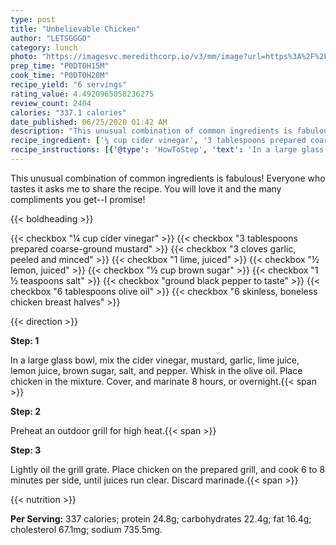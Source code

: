 ```yaml
---
type: post
title: "Unbelievable Chicken"
author: "LETSGGGO"
category: lunch
photo: "https://imagesvc.meredithcorp.io/v3/mm/image?url=https%3A%2F%2Fimages.media-allrecipes.com%2Fuserphotos%2F3697284.jpg"
prep_time: "P0DT0H15M"
cook_time: "P0DT0H20M"
recipe_yield: "6 servings"
rating_value: 4.4920965058236275
review_count: 2404
calories: "337.1 calories"
date_published: 06/25/2020 01:42 AM
description: "This unusual combination of common ingredients is fabulous! Everyone who tastes it asks me to share the recipe. You will love it and the many compliments you get--I promise!"
recipe_ingredient: ['¼ cup cider vinegar', '3 tablespoons prepared coarse-ground mustard', '3 cloves garlic, peeled and minced', '1 lime, juiced', '½ lemon, juiced', '½ cup brown sugar', '1\u2009½ teaspoons salt', 'ground black pepper to taste', '6 tablespoons olive oil', '6 skinless, boneless chicken breast halves']
recipe_instructions: [{'@type': 'HowToStep', 'text': 'In a large glass bowl, mix the cider vinegar, mustard, garlic, lime juice, lemon juice, brown sugar, salt, and pepper. Whisk in the olive oil. Place chicken in the mixture. Cover, and marinate 8 hours, or overnight.\n'}, {'@type': 'HowToStep', 'text': 'Preheat an outdoor grill for high heat.\n'}, {'@type': 'HowToStep', 'text': 'Lightly oil the grill grate. Place chicken on the prepared grill, and cook 6 to 8 minutes per side, until juices run clear. Discard marinade.\n'}]
---
```


This unusual combination of common ingredients is fabulous! Everyone who tastes it asks me to share the recipe. You will love it and the many compliments you get--I promise! 

{{< boldheading >}}

{{< checkbox "¼ cup cider vinegar" >}}
{{< checkbox "3 tablespoons prepared coarse-ground mustard" >}}
{{< checkbox "3 cloves garlic, peeled and minced" >}}
{{< checkbox "1  lime, juiced" >}}
{{< checkbox "½  lemon, juiced" >}}
{{< checkbox "½ cup brown sugar" >}}
{{< checkbox "1 ½ teaspoons salt" >}}
{{< checkbox "ground black pepper to taste" >}}
{{< checkbox "6 tablespoons olive oil" >}}
{{< checkbox "6  skinless, boneless chicken breast halves" >}}


{{< direction >}}

**Step: 1**

In a large glass bowl, mix the cider vinegar, mustard, garlic, lime juice, lemon juice, brown sugar, salt, and pepper. Whisk in the olive oil. Place chicken in the mixture. Cover, and marinate 8 hours, or overnight.{{< span >}}

**Step: 2**

Preheat an outdoor grill for high heat.{{< span >}}

**Step: 3**

Lightly oil the grill grate. Place chicken on the prepared grill, and cook 6 to 8 minutes per side, until juices run clear. Discard marinade.{{< span >}}

{{< nutrition >}}

**Per Serving:** 337 calories; protein 24.8g; carbohydrates 22.4g; fat 16.4g; cholesterol 67.1mg; sodium 735.5mg.